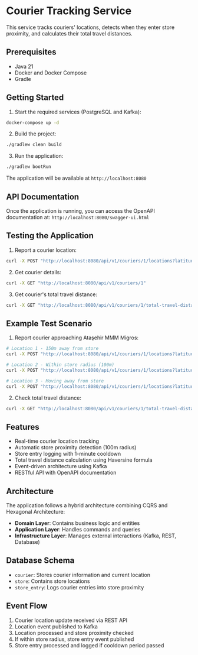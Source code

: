 # Courier Tracking Service

This service tracks couriers' locations, detects when they enter store proximity, and calculates their total travel distances.

## Prerequisites

- Java 21
- Docker and Docker Compose
- Gradle

## Getting Started

1. Start the required services (PostgreSQL and Kafka):
```bash
docker-compose up -d
```

2. Build the project:
```bash
./gradlew clean build
```

3. Run the application:
```bash
./gradlew bootRun
```

The application will be available at `http://localhost:8080`

## API Documentation

Once the application is running, you can access the OpenAPI documentation at:
`http://localhost:8080/swagger-ui.html`

## Testing the Application

1. Report a courier location:
```bash
curl -X POST "http://localhost:8080/api/v1/couriers/1/locations?latitude=40.9923307&longitude=29.1244229"
```

2. Get courier details:
```bash
curl -X GET "http://localhost:8080/api/v1/couriers/1"
```

3. Get courier's total travel distance:
```bash
curl -X GET "http://localhost:8080/api/v1/couriers/1/total-travel-distance"
```

## Example Test Scenario

1. Report courier approaching Ataşehir MMM Migros:
```bash
# Location 1 - 150m away from store
curl -X POST "http://localhost:8080/api/v1/couriers/1/locations?latitude=40.9923307&longitude=29.1234229"

# Location 2 - Within store radius (100m)
curl -X POST "http://localhost:8080/api/v1/couriers/1/locations?latitude=40.9923307&longitude=29.1244229"

# Location 3 - Moving away from store
curl -X POST "http://localhost:8080/api/v1/couriers/1/locations?latitude=40.9923307&longitude=29.1254229"
```

2. Check total travel distance:
```bash
curl -X GET "http://localhost:8080/api/v1/couriers/1/total-travel-distance"
```

## Features

- Real-time courier location tracking
- Automatic store proximity detection (100m radius)
- Store entry logging with 1-minute cooldown
- Total travel distance calculation using Haversine formula
- Event-driven architecture using Kafka
- RESTful API with OpenAPI documentation

## Architecture

The application follows a hybrid architecture combining CQRS and Hexagonal Architecture:

- **Domain Layer**: Contains business logic and entities
- **Application Layer**: Handles commands and queries
- **Infrastructure Layer**: Manages external interactions (Kafka, REST, Database)

## Database Schema

- `courier`: Stores courier information and current location
- `store`: Contains store locations
- `store_entry`: Logs courier entries into store proximity

## Event Flow

1. Courier location update received via REST API
2. Location event published to Kafka
3. Location processed and store proximity checked
4. If within store radius, store entry event published
5. Store entry processed and logged if cooldown period passed 